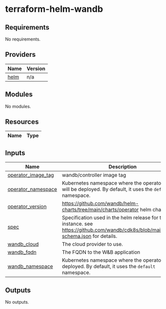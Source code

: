 # terraform-helm-wandb

<!-- BEGIN_TF_DOCS -->
## Requirements

No requirements.

## Providers

| Name | Version |
|------|---------|
| <a name="provider_helm"></a> [helm](#provider\_helm) | n/a |

## Modules

No modules.

## Resources

| Name | Type |
|------|------|

## Inputs

| Name | Description | Type | Default | Required |
|------|-------------|------|---------|:--------:|
| <a name="input_operator_image_tag"></a> [operator\_image\_tag](#input\_operator\_image\_tag) | wandb/controller image tag | `string` | `"1.2.13"` | no |
| <a name="input_operator_namespace"></a> [operator\_namespace](#input\_operator\_namespace) | Kubernetes namespace where the operator CRD's will be deployed. By default, it uses the `default` namespace. | `string` | `"wandb"` | no |
| <a name="input_operator_version"></a> [operator\_version](#input\_operator\_version) | https://github.com/wandb/helm-charts/tree/main/charts/operator helm chart version | `string` | `"0.1.6"` | no |
| <a name="input_spec"></a> [spec](#input\_spec) | Specification used in the helm release for the instance. see https://github.com/wandb/cdk8s/blob/main/config-schema.json for details. | `any` | n/a | yes |
| <a name="input_wandb_cloud"></a> [wandb\_cloud](#input\_wandb\_cloud) | The cloud provider to use. | `string` | n/a | yes |
| <a name="input_wandb_fqdn"></a> [wandb\_fqdn](#input\_wandb\_fqdn) | The FQDN to the W&B application | `string` | n/a | yes |
| <a name="input_wandb_namespace"></a> [wandb\_namespace](#input\_wandb\_namespace) | Kubernetes namespace where the operator will be deployed. By default, it uses the `default` namespace. | `string` | `"default"` | no |

## Outputs

No outputs.
<!-- END_TF_DOCS -->

